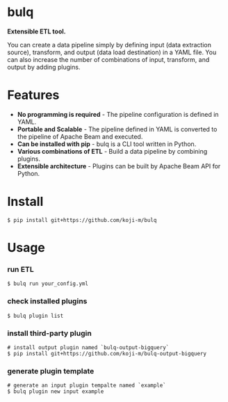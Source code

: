# bulq

**Extensible ETL tool.**

You can create a data pipeline simply by defining input (data extraction source), transform, and output (data load destination) in a YAML file. You can also increase the number of combinations of input, transform, and output by adding plugins.

# Features

- **No programming is required** - The pipeline configuration is defined in YAML. 
- **Portable and Scalable** - The pipeline defined in YAML is converted to the pipeline of Apache Beam and executed.
- **Can be installed with pip** - bulq is a CLI tool written in Python.
- **Various combinations of ETL** - Build a data pipeline by combining plugins.
- **Extensible architecture** - Plugins can be built by Apache Beam API for Python.

# Install

```shell
$ pip install git+https://github.com/koji-m/bulq
```

# Usage

### run ETL

```shell
$ bulq run your_config.yml
```

### check installed plugins

```shell
$ bulq plugin list
```

### install third-party plugin

```shell
# install output plugin named `bulq-output-bigquery`
$ pip install git+https://github.com/koji-m/bulq-output-bigquery
```

### generate plugin template

```shell
# generate an input plugin tempalte named `example`
$ bulq plugin new input example
```

